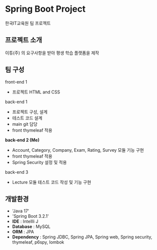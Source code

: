 # Spring Boot Project

한국IT교육원 팀 프로젝트


## 프로젝트 소개

이튜(주) 의 요구사항을 받아 평생 학습 플랫폼을 제작

## 팀 구성

front-end 1
- 프로젝트 HTML and CSS

back-end 1
- 프로젝트 구성, 설계
- 테스트 코드 설계
- main git 담당
- front thymeleaf 적용

**back-end 2 (Me)**
- Account, Category, Company, Exam, Rating, Survey 모듈 기능 구현
- front thymeleaf 적용
- Spring Security 설정 및 적용
                      
back-end 3
- Lecture 모듈 테스트 코드 작성 및 기능 구현


## 개발환경
- 'Java 17'
- 'Spring Boot 3.2.1'
- **IDE** : Intellli J
- **Database** : MySQL
- **ORM** : JPA
- **Dependency** : Spring JDBC, Spring JPA, Spring web, Spring security, thymeleaf, p6spy, lombok

